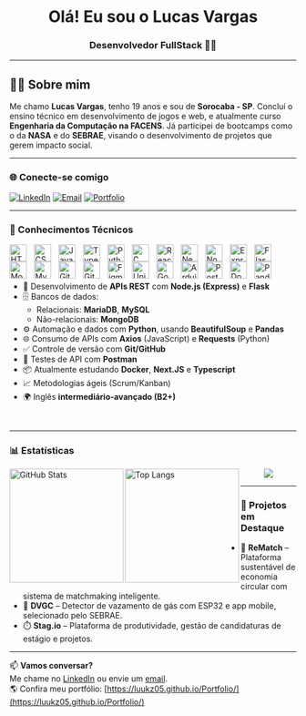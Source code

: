 <h1 align="center">Olá! Eu sou o Lucas Vargas</h1>
<h3 align="center">Desenvolvedor FullStack 👨‍💻</h3>

---

## 👨‍🚀 Sobre mim

Me chamo **Lucas Vargas**, tenho 19 anos e sou de **Sorocaba - SP**. Concluí o ensino técnico em desenvolvimento de jogos e web, e atualmente curso **Engenharia da Computação na FACENS**. Já participei de bootcamps como o da **NASA** e do **SEBRAE**, visando o desenvolvimento de projetos que gerem impacto social.

---

### 🌐 Conecte-se comigo

[![LinkedIn](https://img.shields.io/badge/LinkedIn-%230077B5.svg?logo=linkedin&logoColor=white&style=for-the-badge)](https://linkedin.com/in/lucasvargasdev)
[![Email](https://img.shields.io/badge/Gmail-D14836?style=for-the-badge&logo=gmail&logoColor=white)](mailto:lucasvargasdev05@gmail.com)
[![Portfolio](https://img.shields.io/badge/Portfolio-FF3850?style=for-the-badge&&logoColor=white)](https://luukz05.github.io/Portfolio/)

---

### 🤖 Conhecimentos Técnicos

<img align="left" alt="HTML" width="30px" style="padding-right:10px;" src="https://cdn.jsdelivr.net/gh/devicons/devicon/icons/html5/html5-original.svg" />
<img align="left" alt="CSS" width="30px" style="padding-right:10px;" src="https://cdn.jsdelivr.net/gh/devicons/devicon/icons/css3/css3-original.svg" />
<img align="left" alt="JavaScript" width="30px" style="padding-right:10px;" src="https://cdn.jsdelivr.net/gh/devicons/devicon/icons/javascript/javascript-original.svg" />
<img align="left" alt="TypeScript" width="30px" style="padding-right:10px;" src="https://cdn.jsdelivr.net/gh/devicons/devicon/icons/typescript/typescript-original.svg" />
<img align="left" alt="Python" width="30px" style="padding-right:10px;" src="https://cdn.jsdelivr.net/gh/devicons/devicon/icons/python/python-original.svg" />
<img align="left" alt="C" width="30px" style="padding-right:10px;" src="https://cdn.jsdelivr.net/gh/devicons/devicon/icons/c/c-original.svg" />
<img align="left" alt="React" width="30px" style="padding-right:10px;" src="https://cdn.jsdelivr.net/gh/devicons/devicon/icons/react/react-original.svg" />
<img align="left" alt="Next.js" width="30px" style="padding-right:10px;" src="https://cdn.jsdelivr.net/gh/devicons/devicon/icons/nextjs/nextjs-original.svg" />
<img align="left" alt="NodeJS" width="30px" style="padding-right:10px;" src="https://cdn.jsdelivr.net/gh/devicons/devicon/icons/nodejs/nodejs-original.svg" />
<img align="left" alt="Express" width="30px" style="padding-right:10px;" src="https://cdn.jsdelivr.net/gh/devicons/devicon/icons/express/express-original.svg" />
<img align="left" alt="Flask" width="30px" style="padding-right:10px;" src="https://cdn.jsdelivr.net/gh/devicons/devicon/icons/flask/flask-original.svg" />
<img align="left" alt="MongoDB" width="30px" style="padding-right:10px;" src="https://cdn.jsdelivr.net/gh/devicons/devicon/icons/mongodb/mongodb-original.svg" />
<img align="left" alt="MySQL" width="30px" style="padding-right:10px;" src="https://cdn.jsdelivr.net/gh/devicons/devicon/icons/mysql/mysql-original.svg" />
<img align="left" alt="Git" width="30px" style="padding-right:10px;" src="https://cdn.jsdelivr.net/gh/devicons/devicon/icons/git/git-original.svg" />
<img align="left" alt="GitHub" width="30px" style="padding-right:10px;" src="https://cdn.jsdelivr.net/gh/devicons/devicon/icons/github/github-original.svg" />
<img align="left" alt="Figma" width="30px" style="padding-right:10px;" src="https://cdn.jsdelivr.net/gh/devicons/devicon/icons/figma/figma-original.svg" />
<img align="left" alt="Unity" width="30px" style="padding-right:10px;" src="https://cdn.jsdelivr.net/gh/devicons/devicon/icons/unity/unity-original.svg" />
<img align="left" alt="Godot" width="30px" style="padding-right:10px;" src="https://cdn.jsdelivr.net/gh/devicons/devicon/icons/godot/godot-original.svg" />
<img align="left" alt="Arduino" width="30px" style="padding-right:10px;" src="https://cdn.jsdelivr.net/gh/devicons/devicon/icons/arduino/arduino-original.svg" />
<img align="left" alt="Postman" width="30px" style="padding-right:10px;" src="https://cdn.jsdelivr.net/gh/devicons/devicon/icons/postman/postman-original.svg" />
<img align="left" alt="Docker" width="30px" style="padding-right:10px;" src="https://cdn.jsdelivr.net/gh/devicons/devicon/icons/docker/docker-original.svg" />
<img align="left" alt="Pandas" width="30px" style="padding-right:10px;" src="https://cdn.jsdelivr.net/gh/devicons/devicon/icons/pandas/pandas-original.svg" />

<br/>
<br/>
<br/>

- 🧱 Desenvolvimento de **APIs REST** com **Node.js (Express)** e **Flask**
- 🗄️ Bancos de dados:
  - Relacionais: **MariaDB**, **MySQL**
  - Não-relacionais: **MongoDB**
- ⚙️ Automação e dados com **Python**, usando **BeautifulSoup** e **Pandas**
- 🌐 Consumo de APIs com **Axios** (JavaScript) e **Requests** (Python)
- ✅ Controle de versão com **Git/GitHub**
- 🧪 Testes de API com **Postman**
- 📦 Atualmente estudando **Docker**, **Next.JS** e **Typescript**
- 📈 Metodologias ágeis (Scrum/Kanban)
- 🌍 Inglês **intermediário-avançado (B2+)**

<br/>

---

### 📊 Estatísticas

<p>
  <img 
    align="left" 
    alt="GitHub Stats" 
    height="200" 
    src="https://github-readme-stats.vercel.app/api?username=luukz05&show_icons=true&theme=shadow_red&include_all_commits=true&locale=pt-br" 
  />
  <img 
    align="left" 
    alt="Top Langs" 
    height="200" 
    src="https://github-readme-stats.vercel.app/api/top-langs/?username=luukz05&theme=shadow_red&layout=compact&langs_count=8&custom_title=Tecnologias" 
  />
</p>

<p align="center">
  <img src="https://nirzak-streak-stats.vercel.app/?user=luukz05&theme=shadow_red&hide_border=false" />
</p>

---

### 🚀 Projetos em Destaque

- 🎯 **ReMatch** – Plataforma sustentável de economia circular com sistema de matchmaking inteligente.
- 🔐 **DVGC** – Detector de vazamento de gás com ESP32 e app mobile, selecionado pelo SEBRAE.
- ⏱️ **Stag.io** – Plataforma de produtividade, gestão de candidaturas de estágio e projetos.

---

📫 **Vamos conversar?**  
Me chame no [LinkedIn](https://linkedin.com/in/lucasvargasdev) ou envie um [email](mailto:lucasvargasdev05@gmail.com).  
🌎 Confira meu portfólio: [https://luukz05.github.io/Portfolio/](https://luukz05.github.io/Portfolio/)
